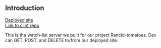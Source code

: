 
## Introduction

[Deployed site](https://rancid-tomatillos-server-tl.herokuapp.com/watch-list)
</br>
[Link to clint repo](https://github.com/yiranli624/rancid-tomatoes)

This is the watch-list server we built for our project Rancid-tomatoes. Dev can GET, POST, and DELETE to/from our deployed site.
